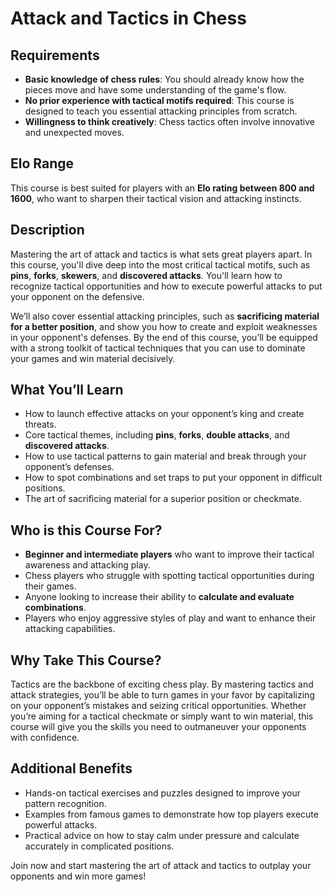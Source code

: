 # Attack and Tactics in Chess

## Requirements

- **Basic knowledge of chess rules**: You should already know how the pieces move and have some understanding of the game's flow.
- **No prior experience with tactical motifs required**: This course is designed to teach you essential attacking principles from scratch.
- **Willingness to think creatively**: Chess tactics often involve innovative and unexpected moves.

## Elo Range

This course is best suited for players with an **Elo rating between 800 and 1600**, who want to sharpen their tactical vision and attacking instincts.

## Description

Mastering the art of attack and tactics is what sets great players apart. In this course, you'll dive deep into the most critical tactical motifs, such as **pins**, **forks**, **skewers**, and **discovered attacks**. You'll learn how to recognize tactical opportunities and how to execute powerful attacks to put your opponent on the defensive.

We’ll also cover essential attacking principles, such as **sacrificing material for a better position**, and show you how to create and exploit weaknesses in your opponent's defenses. By the end of this course, you’ll be equipped with a strong toolkit of tactical techniques that you can use to dominate your games and win material decisively.

## What You’ll Learn

- How to launch effective attacks on your opponent’s king and create threats.
- Core tactical themes, including **pins**, **forks**, **double attacks**, and **discovered attacks**.
- How to use tactical patterns to gain material and break through your opponent’s defenses.
- How to spot combinations and set traps to put your opponent in difficult positions.
- The art of sacrificing material for a superior position or checkmate.

## Who is this Course For?

- **Beginner and intermediate players** who want to improve their tactical awareness and attacking play.
- Chess players who struggle with spotting tactical opportunities during their games.
- Anyone looking to increase their ability to **calculate and evaluate combinations**.
- Players who enjoy aggressive styles of play and want to enhance their attacking capabilities.

## Why Take This Course?

Tactics are the backbone of exciting chess play. By mastering tactics and attack strategies, you’ll be able to turn games in your favor by capitalizing on your opponent’s mistakes and seizing critical opportunities. Whether you’re aiming for a tactical checkmate or simply want to win material, this course will give you the skills you need to outmaneuver your opponents with confidence.

## Additional Benefits

- Hands-on tactical exercises and puzzles designed to improve your pattern recognition.
- Examples from famous games to demonstrate how top players execute powerful attacks.
- Practical advice on how to stay calm under pressure and calculate accurately in complicated positions.

Join now and start mastering the art of attack and tactics to outplay your opponents and win more games!
